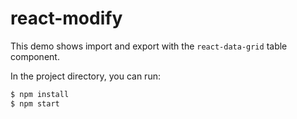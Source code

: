 # react-modify

This demo shows import and export with the `react-data-grid` table component.

In the project directory, you can run:

```bash
$ npm install
$ npm start
```
